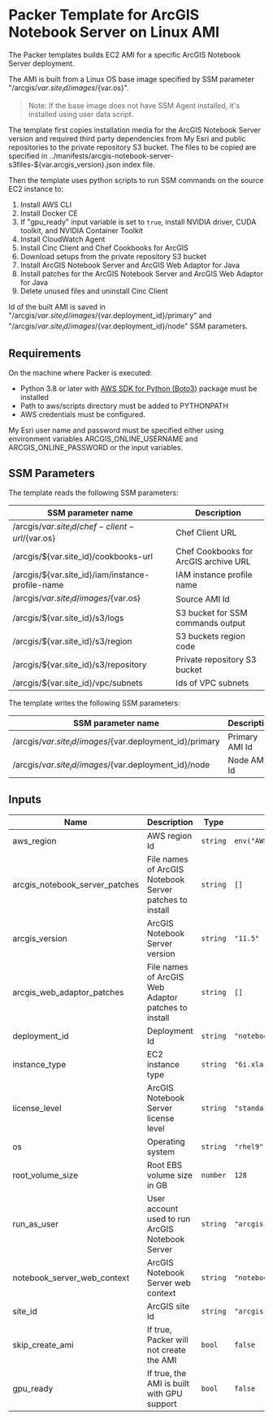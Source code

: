 # Packer Template for ArcGIS Notebook Server on Linux AMI

The Packer templates builds EC2 AMI for a specific ArcGIS Notebook Server deployment.

The AMI is built from a Linux OS base image specified by SSM parameter "/arcgis/${var.site_id}/images/${var.os}".

> Note: If the base image does not have SSM Agent installed, it's installed using user data script.

The template first copies installation media for the ArcGIS Notebook Server version and required third party dependencies from My Esri and public repositories to the private repository S3 bucket. The files to be copied are  specified in ../manifests/arcgis-notebook-server-s3files-${var.arcgis_version}.json index file.

Then the template uses python scripts to run SSM commands on the source EC2 instance to:

1. Install AWS CLI
2. Install Docker CE
3. If "gpu_ready" input variable is set to `true`, install NVIDIA driver, CUDA toolkit, and NVIDIA Container Toolkit
4. Install CloudWatch Agent
5. Install Cinc Client and Chef Cookbooks for ArcGIS
6. Download setups from the private repository S3 bucket
7. Install ArcGIS Notebook Server and ArcGIS Web Adaptor for Java
8. Install patches for the ArcGIS Notebook Server and ArcGIS Web Adaptor for Java
9. Delete unused files and uninstall Cinc Client

Id of the built AMI is saved in "/arcgis/${var.site_id}/images/${var.deployment_id}/primary" and "/arcgis/${var.site_id}/images/${var.deployment_id}/node" SSM parameters.

## Requirements

On the machine where Packer is executed:

* Python 3.8 or later with [AWS SDK for Python (Boto3)](https://aws.amazon.com/sdk-for-python/) package must be installed
* Path to aws/scripts directory must be added to PYTHONPATH
* AWS credentials must be configured.

My Esri user name and password must be specified either using environment variables ARCGIS_ONLINE_USERNAME and ARCGIS_ONLINE_PASSWORD or the input variables.

## SSM Parameters

The template reads the following SSM parameters:

| SSM parameter name | Description |
|--------------------|-------------|
| /arcgis/${var.site_id}/chef-client-url/${var.os} | Chef Client URL |
| /arcgis/${var.site_id}/cookbooks-url | Chef Cookbooks for ArcGIS archive URL |
| /arcgis/${var.site_id}/iam/instance-profile-name | IAM instance profile name|
| /arcgis/${var.site_id}/images/${var.os} | Source AMI Id|
| /arcgis/${var.site_id}/s3/logs | S3 bucket for SSM commands output |
| /arcgis/${var.site_id}/s3/region | S3 buckets region code |
| /arcgis/${var.site_id}/s3/repository | Private repository S3 bucket |
| /arcgis/${var.site_id}/vpc/subnets | Ids of VPC subnets |

The template writes the following SSM parameters:

| SSM parameter name | Description |
|--------------------|-------------|
| /arcgis/${var.site_id}/images/${var.deployment_id}/primary | Primary AMI Id |
| /arcgis/${var.site_id}/images/${var.deployment_id}/node | Node AMI Id |

## Inputs

| Name | Description | Type | Default | Required |
|------|-------------|------|---------|:--------:|
| aws_region | AWS region Id | `string` | `env("AWS_DEFAULT_REGION")` | no |
| arcgis_notebook_server_patches | File names of ArcGIS Notebook Server patches to install | `string` | `[]` | no |
| arcgis_version | ArcGIS Notebook Server version | `string` | `"11.5"` | no |
| arcgis_web_adaptor_patches | File names of ArcGIS Web Adaptor patches to install | `string` | `[]` | no |
| deployment_id | Deployment Id | `string` | `"notebook-server-linux"` | no |
| instance_type | EC2 instance type | `string` | `"6i.xlarge"` | no |
| license_level | ArcGIS Notebook Server license level | `string` | `"standard"` | no |
| os | Operating system | `string` | `"rhel9"` | no |
| root_volume_size | Root EBS volume size in GB | `number` | `128` | no |
| run_as_user | User account used to run ArcGIS Notebook Server | `string` | `"arcgis"` | no |
| notebook_server_web_context | ArcGIS Notebook Server web context | `string` | `"notebooks"` | no |
| site_id | ArcGIS site Id | `string` | `"arcgis"` | no |
| skip_create_ami | If true, Packer will not create the AMI | `bool` | `false` | no |
| gpu_ready | If true, the AMI is built with GPU support | `bool` | `false` | no |
